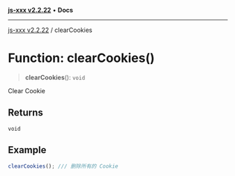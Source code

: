 [**js-xxx v2.2.22**](../README.md) • **Docs**

***

[js-xxx v2.2.22](../README.md) / clearCookies

# Function: clearCookies()

> **clearCookies**(): `void`

Clear Cookie

## Returns

`void`

## Example

```ts
clearCookies(); /// 删除所有的 Cookie
```
